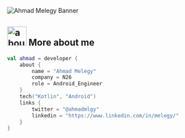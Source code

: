 ![Ahmad Melegy Banner](https://raw.github.com/mlegy/mlegy/main/github.png)

## <img width="45" alt="about" src="https://raw.github.com/mlegy/mlegy/main/about.png"> More about me
```kotlin
val ahmad = developer {
    about {
        name = "Ahmad Melegy"
        company = N26
        role = Android_Engineer
    }
    tech("Kotlin", "Android")
    links {
        twitter = "@ahmadmlgy"
        linkedin = "https://www.linkedin.com/in/melegy/"
    }
}
```
